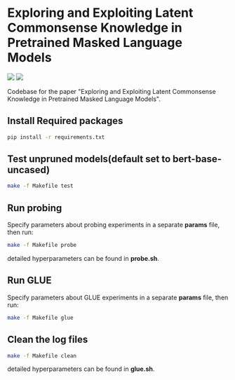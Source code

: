 <!--
 * @Author: your name
 * @Date: 2020-10-31 00:05:34
 * @LastEditTime: 2020-11-18 20:33:40
 * @LastEditors: Please set LastEditors
 * @Description: In User Settings EditUse 
 * @FilePath: /LAMA/README.md
-->
# Exploring and Exploiting Latent Commonsense Knowledge in Pretrained Masked Language Models
![](https://img.shields.io/badge/Language%20Model%20Pruning(LAMP)-DistilBERT%2FBERT%2FMPNet-blue.svg) ![](https://img.shields.io/badge/paper-pdf-red.svg)


Codebase for the paper "Exploring and Exploiting Latent Commonsense Knowledge in Pretrained Masked Language Models".

## Install Required packages
```bash
pip install -r requirements.txt
```


## Test unpruned models(default set to bert-base-uncased)
```bash
make -f Makefile test
```

## Run probing
Specify parameters about probing experiments in a separate **params** file, then run:
```bash
make -f Makefile probe
```
detailed hyperparameters can be found in **probe.sh**.

## Run GLUE
Specify parameters about GLUE experiments in a separate **params** file, then run:
```bash
make -f Makefile glue
```

## Clean the log files
```bash
make -f Makefile clean
```
detailed hyperparameters can be found in **glue.sh**.
